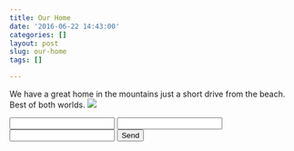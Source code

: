 ```yaml
---
title: Our Home
date: '2016-06-22 14:43:00'
categories: []
layout: post
slug: our-home
tags: []

---
```

We have a great home in the mountains just a short drive from the beach. Best of both worlds.
![](https://lh3.googleusercontent.com/-umDDKZKR5sU/TzxMECk1w-I/AAAAAAAACNo/3TgaqC6j49Yl7CyJvGJcoFBNP_yIluOLgCCo/s636/casademoni.jpg)

<form action="https://formspree.io/dklongley@gmail.com"
      method="POST">
    <input type="text" name="name">
    <input type="email" name="_replyto">
    <input type="input" name="message">
    <input type="submit" value="Send">
</form>
